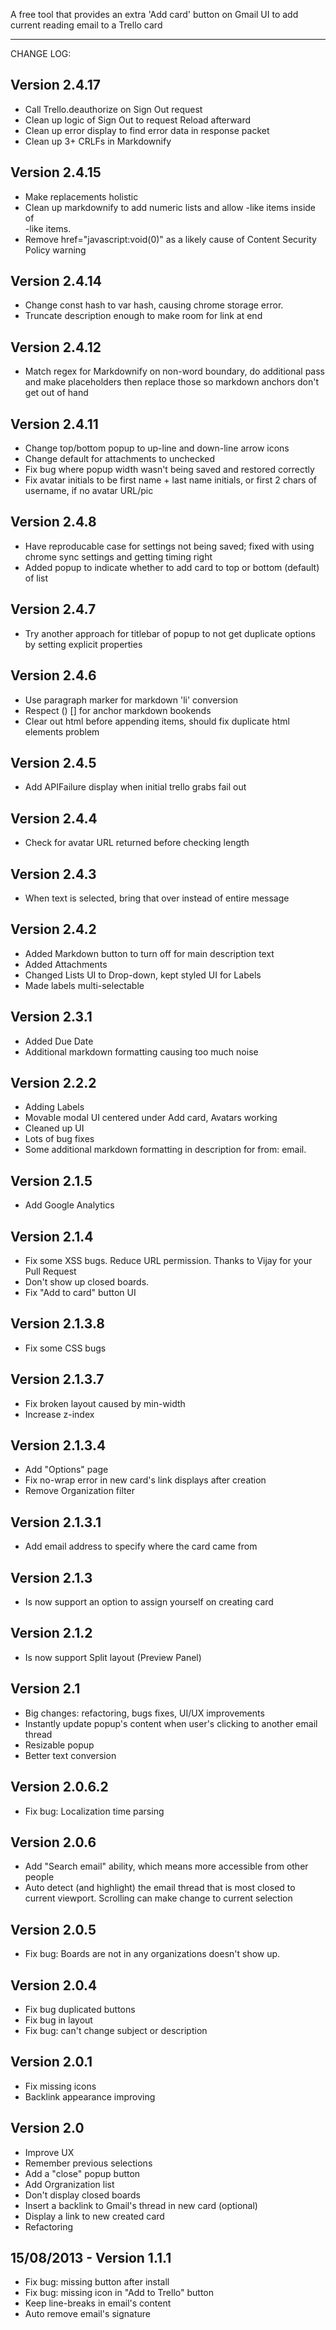 A free tool that provides an extra 'Add card' button on Gmail UI to add current reading email to a Trello card

---

CHANGE LOG:

Version 2.4.17
---------------
- Call Trello.deauthorize on Sign Out request
- Clean up logic of Sign Out to request Reload afterward
- Clean up error display to find error data in response packet
- Clean up 3+ CRLFs in Markdownify

Version 2.4.15
---------------
- Make replacements holistic
- Clean up markdownify to add numeric lists and allow <span>-like items inside of <div>-like items.
- Remove href="javascript:void(0)" as a likely cause of Content Security Policy warning

Version 2.4.14
---------------
- Change const hash to var hash, causing chrome storage error.
- Truncate description enough to make room for link at end

Version 2.4.12
---------------
- Match regex for Markdownify on non-word boundary, do additional pass and make placeholders then replace those so markdown anchors don't get out of hand

Version 2.4.11
---------------
- Change top/bottom popup to up-line and down-line arrow icons
- Change default for attachments to unchecked
- Fix bug where popup width wasn't being saved and restored correctly
- Fix avatar initials to be first name + last name initials, or first 2 chars of username, if no avatar URL/pic

Version 2.4.8
---------------
- Have reproducable case for settings not being saved; fixed with using chrome sync settings and getting timing right
- Added popup to indicate whether to add card to top or bottom (default) of list

Version 2.4.7
---------------
- Try another approach for titlebar of popup to not get duplicate options by setting explicit properties

Version 2.4.6
---------------
- Use paragraph marker for markdown 'li' conversion
- Respect () [] for anchor markdown bookends
- Clear out html before appending items, should fix duplicate html elements problem

Version 2.4.5
---------------
- Add APIFailure display when initial trello grabs fail out

Version 2.4.4
---------------
- Check for avatar URL returned before checking length

Version 2.4.3
---------------
- When text is selected, bring that over instead of entire message

Version 2.4.2
---------------
- Added Markdown button to turn off for main description text
- Added Attachments
- Changed Lists UI to Drop-down, kept styled UI for Labels
- Made labels multi-selectable

Version 2.3.1
---------------
- Added Due Date
- Additional markdown formatting causing too much noise

Version 2.2.2
---------------
- Adding Labels
- Movable modal UI centered under Add card, Avatars working
- Cleaned up UI
- Lots of bug fixes
- Some additional markdown formatting in description for from: email.

Version 2.1.5
---------------
- Add Google Analytics

Version 2.1.4
---------------
- Fix some XSS bugs. Reduce URL permission. Thanks to Vijay for your Pull Request
- Don't show up closed boards.
- Fix "Add to card" button UI

Version 2.1.3.8
---------------
- Fix some CSS bugs

Version 2.1.3.7
---------------
- Fix broken layout caused by min-width
- Increase z-index

Version 2.1.3.4
---------------
- Add "Options" page
- Fix no-wrap error in new card's link displays after creation
- Remove Organization filter

Version 2.1.3.1
-------------
- Add email address to specify where the card came from

Version 2.1.3
-------------
- Is now support an option to assign yourself on creating card

Version 2.1.2
-------------
- Is now support Split layout (Preview Panel)

Version 2.1
----------
- Big changes: refactoring, bugs fixes, UI/UX improvements
- Instantly update popup's content when user's clicking to another email thread
- Resizable popup
- Better text conversion

Version 2.0.6.2
----------
- Fix bug: Localization time parsing

Version 2.0.6
----------
- Add "Search email" ability, which means more accessible from other people
- Auto detect (and highlight) the email thread that is most closed to current viewport. Scrolling can make change to current selection

Version 2.0.5
----------
- Fix bug: Boards are not in any organizations doesn't show up. 

Version 2.0.4
----------
- Fix bug duplicated buttons
- Fix bug in layout
- Fix bug: can't change subject or description


Version 2.0.1
----------
- Fix missing icons
- Backlink appearance improving


Version 2.0
----------
- Improve UX
- Remember previous selections
- Add a "close" popup button
- Add Orgranization list
- Don't display closed boards
- Insert a backlink to Gmail's thread in new card (optional)
- Display a link to new created card
- Refactoring

15/08/2013 - Version 1.1.1
----------
- Fix bug: missing button after install
- Fix bug: missing icon in "Add to Trello" button
- Keep line-breaks in email's content
- Auto remove email's signature